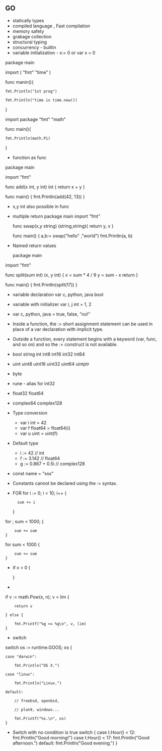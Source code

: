 ## GO
- statically types
- compiled language , Fast compilation 
- memory safety
- grabage collection
- structural typing
- concurrency - builtin 
- variable initialization - x:= 0  or var x = 0

package main

  import (
    "fmt"
    "time"
    )
    
 func manin(){
 
    fmt.Println("1st prog")
  
    fmt.Println("time is time.now())
  
 }

import package "fmt" "math" 

func main(){

    fmt.Println(math.Pi)
    
}
   
- function as func 

package main

import "fmt"

func add(x int, y int) int {
	return x + y
}

func main() {
	fmt.Println(add(42, 13))
}


- x,y int  also possible in func 
- multiple return 
  package main
  import "fmt"
  
  func swap(x,y string) (string,string){
      return y, x
  }
  
  func main() {
  a,b:= swap("hello" ,"world")
  fmt.Println(a, b)
  

- Named return values
  
  package main

import "fmt"

func split(sum int) (x, y int) {
	x = sum * 4 / 9
	y = sum - x
	return
}

func main() {
	fmt.Println(split(17))
}

- variable declaration 
  var c, python, java bool
  
- variable with initializer 
  var i, j int = 1, 2
  
 - var c, python, java = true, false, "no!" 
 - Inside a function, the := short assignment statement can be used in place of a var declaration with implicit type.
 - Outside a function, every statement begins with a keyword (var, func, and so on) and so the := construct is not available.
 - bool string int int8 int16 int32 int64 
 - uint uint8 uint16 uint32 uint64 uintptr
 - byte
 - rune - alias for int32
 - float32 float64
 - complex64 complex128
 - Type conversion
 	- var i int = 42
	- var f float64 = float64(i)
 	- var u uint = uint(f)
 
  - Default type
	- i := 42           // int
	- f := 3.142        // float64
	- g := 0.867 + 0.5i // complex128

- const name = "sss"
- Constants cannot be declared using the := syntax.

- FOR 
for i := 0; i < 10; i++ {

		sum += i
	}



for ; sum < 1000; {

		sum += sum
	}

for sum < 1000 {

		sum += sum
	}


- if x < 0 {

  }
 
 - 
 if v := math.Pow(x, n); v < lim {
		
		return v
		
	} else {
		
		fmt.Printf("%g >= %g\n", v, lim)
	}

- switch

switch os := runtime.GOOS; os {

	case "darwin":
	
		fmt.Println("OS X.")
		
	case "linux":
	
		fmt.Println("Linux.")
		
	default:
	
		// freebsd, openbsd,
		
		// plan9, windows...
		
		fmt.Printf("%s.\n", os)
	}

-  Switch with no condition is true
switch {
	case t.Hour() < 12:
		fmt.Println("Good morning!")
	case t.Hour() < 17:
		fmt.Println("Good afternoon.")
	default:
		fmt.Println("Good evening.")
	}
